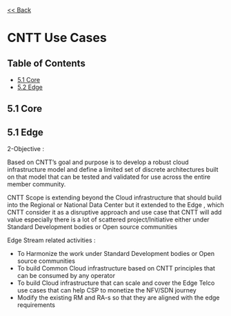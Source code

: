 [<< Back](https://cntt-n.github.io/CNTT/)
# CNTT Use Cases

## Table of Contents
 * [5.1 Core](#5.1)
 * [5.2 Edge](#5.2)
   
<a name="5.1"></a>
## 5.1 Core


<a name="5.1"></a>
## 5.1 Edge


2-Objective :

Based on CNTT’s goal and purpose is to develop a robust cloud infrastructure model and define a limited set of discrete architectures  built on that model that can be tested and validated for use across the entire member community.

CNTT Scope is extending beyond the Cloud infrastructure that should build into the Regional or National Data Center  but it extended to the Edge , which CNTT consider it as a disruptive  approach and use case that CNTT will add value especially there is a lot of scattered project/Initiative either under Standard Development bodies or  Open source communities

Edge Stream related activities :
-	To Harmonize the work under Standard Development bodies or  Open source communities 
-	To build Common Cloud infrastructure based on CNTT principles that can be consumed by any operator
-	To build Cloud infrastructure that can scale and cover the Edge Telco use cases that can help CSP to monetize the NFV/SDN journey
-  Modify the existing RM and RA-s so that they are aligned with the edge requirements
